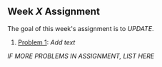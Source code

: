 ## Week *X* Assignment

The goal of this week's assignment is to *UPDATE*.

1. [Problem 1](p1.md): *Add text*

*IF MORE PROBLEMS IN ASSIGNMENT, LIST HERE*